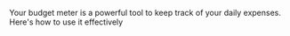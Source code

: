 Your budget meter is a powerful tool to keep track of your daily expenses. 
Here's how to use it effectively
